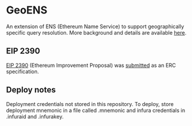 # GeoENS
An extension of ENS (Ethereum Name Service) to support geographically specific query resolution.
More background and details are available [here](eip-2390.md).

## EIP 2390
[EIP 2390](eip-2390.md) (Ethereum Improvement Proposal) was
[submitted](https://github.com/ethereum/EIPs/pull/2390) as an ERC specification.

## Deploy notes
Deployment credentials not stored in this repository. To deploy, store deployment mnemonic in a file called .mnemonic and infura credentials in .infuraid and .infurakey.

